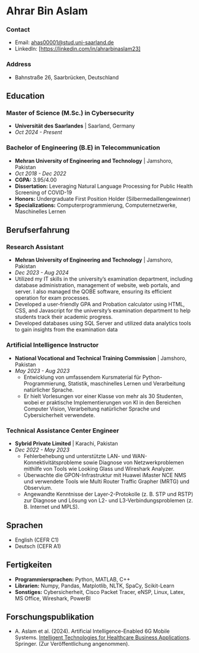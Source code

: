 # Ahrar Bin Aslam

### Contact
- Email: [ahas00001@stud.uni-saarland.de](mailto:ahas00001@stud.uni-saarland.de)
- LinkedIn: [https://linkedin.com/in/ahrarbinaslam23]

### Address
- Bahnstraße 26, Saarbrücken, Deutschland

## Education
### Master of Science (M.Sc.) in Cybersecurity
- **Universität des Saarlandes** | Saarland, Germany
- _Oct 2024 - Present_

### Bachelor of Engineering (B.E) in Telecommunication
- **Mehran University of Engineering and Technology** | Jamshoro, Pakistan
- _Oct 2018 - Dec 2022_
- **CGPA:** 3.95/4.00
- **Dissertation:** Leveraging Natural Language Processing for Public Health Screening of COVID-19
- **Honors:** Undergraduate First Position Holder (Silbermedaillengewinner)
- **Specializations:** Computerprogrammierung, Computernetzwerke, Maschinelles Lernen

## Berufserfahrung
### Research Assistant
- **Mehran University of Engineering and Technology** | Jamshoro, Pakistan
- _Dec 2023 - Aug 2024_
- Utilized my IT skills in the university’s examination department, including database administration, management of
website, web portals, and server. I also managed the QOBE software, ensuring its efficient operation for exam processes.
- Developed a user-friendly GPA and Probation calculator using HTML, CSS, and Javascript for the university’s examination
department to help students track their academic progress.
- Developed databases using SQL Server and utilized data analytics tools to gain insights from the examination data

### Artificial Intelligence Instructor
- **National Vocational and Technical Training Commission** | Jamshoro, Pakistan
- _May 2023 - Aug 2023_
  - Entwicklung von umfassendem Kursmaterial für Python-Programmierung, Statistik, maschinelles Lernen und Verarbeitung natürlicher Sprache.
  - Er hielt Vorlesungen vor einer Klasse von mehr als 30 Studenten, wobei er praktische Implementierungen von KI in den Bereichen Computer Vision, Verarbeitung natürlicher Sprache und Cybersicherheit verwendete.

### Technical Assistance Center Engineer
- **Sybrid Private Limited** | Karachi, Pakistan
- _Dec 2022 - May 2023_
  - Fehlerbehebung und unterstützte LAN- und WAN-Konnektivitätsprobleme sowie Diagnose von Netzwerkproblemen mithilfe von Tools wie Looking Glass und Wireshark Analyzer.
  - Überwachte die GPON-Infrastruktur mit Huawei iMaster NCE NMS und verwendete Tools wie Multi Router Traffic Grapher (MRTG) und Observium.
  - Angewandte Kenntnisse der Layer-2-Protokolle (z. B. STP und RSTP) zur Diagnose und Lösung von L2- und L3-Verbindungsproblemen (z. B. Internet und MPLS).

## Sprachen
- English (CEFR C1)
- Deutsch (CEFR A1)

## Fertigkeiten
- **Programmiersprachen:** Python, MATLAB, C++
- **Librarien:** Numpy, Pandas, Matplotlib, NLTK, SpaCy, Scikit-Learn
- **Sonstiges:** Cybersicherheit, Cisco Packet Tracer, eNSP, Linux, Latex, MS Office, Wireshark, PowerBI

## Forschungspublikation
- A. Aslam et al. (2024). Artificial Intelligence-Enabled 6G Mobile Systems. [Intelligent Technologies for Healthcare Business Applications](https://link.springer.com/book/9783031585265). Springer. (Zur Veröffentlichung angenommen).
